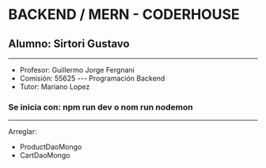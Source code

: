 # BACKEND / MERN - CODERHOUSE

## Alumno: Sirtori Gustavo

---

* Profesor: Guillermo Jorge Fergnani  
* Comisión: 55625 --- Programación Backend
* Tutor: Mariano Lopez

### Se inicia con: npm run dev  o nom run nodemon

---
Arreglar:

* ProductDaoMongo
* CartDaoMongo
